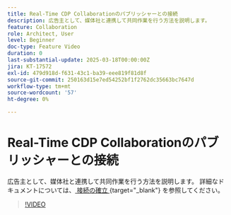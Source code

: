 ```yaml
---
title: Real-Time CDP Collaborationのパブリッシャーとの接続
description: 広告主として、媒体社と連携して共同作業を行う方法を説明します。
feature: Collaboration
role: Architect, User
level: Beginner
doc-type: Feature Video
duration: 0
last-substantial-update: 2025-03-18T00:00:00Z
jira: KT-17572
exl-id: 479d918d-f631-43c1-ba39-eee819f81d8f
source-git-commit: 250163d15e7ed54252bf1f2762dc35663bc7647d
workflow-type: tm+mt
source-wordcount: '57'
ht-degree: 0%

---
```


# Real-Time CDP Collaborationのパブリッシャーとの接続

広告主として、媒体社と連携して共同作業を行う方法を説明します。 詳細なドキュメントについては、[ 接続の確立 ](https://experienceleague.adobe.com/ja/docs/real-time-cdp-collaboration/using/connect/establishing-connections){target="_blank"} を参照してください。

>[!VIDEO](https://video.tv.adobe.com/v/3452218/?learn=on&enablevpops)
